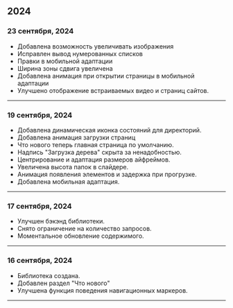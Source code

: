 ## 2024
### 23 сентября, 2024
- Добавлена возможность увеличивать изображения
- Исправлен вывод нумерованных списков
- Правки в мобильной адаптации
- Ширина зоны сдвига увеличена
- Добавлена анимация при открытии страницы в мобильной адаптации
- Улучшено отображение встраиваемых видео и страниц сайтов.
---
### 19 сентября, 2024
- Добавлена динамическая иконка состояний для директорий.
- Добавлена анимация загрузки страниц
- Что нового теперь главная страница по умолчанию.
- Надпись "Загрузка дерева" скрыта за ненадобностью.
- Центрирование и адаптация размеров айфреймов.
- Увеличена высота папок в слайдере.
- Анимация появления элементов и задержка при прогрузке.
- Добавлена мобильная адаптация.
---
### 17 сентября, 2024
- Улучшен бэкэнд библиотеки.
- Снято ограничение на количество запросов.
- Моментальное обновление содержимого.
---
### 16 сентября, 2024
- Библиотека создана. 
- Добавлен раздел "Что нового"
- Улучшена функция поведения навигационных маркеров.
---